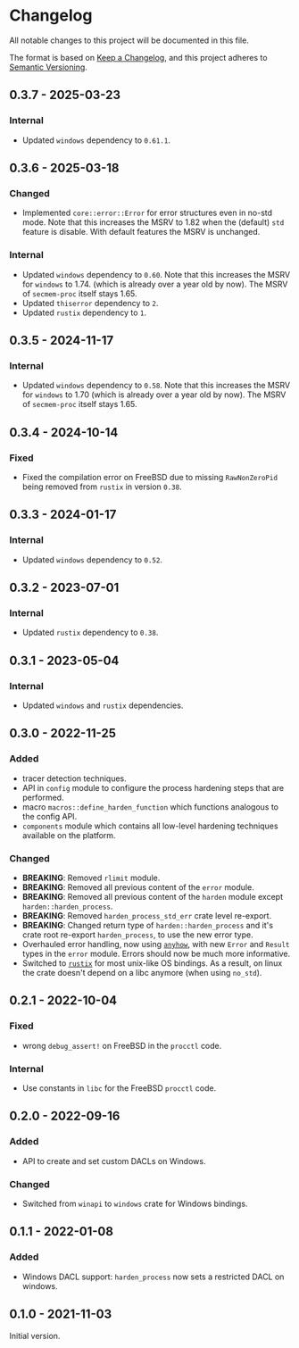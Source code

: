 # Changelog

All notable changes to this project will be documented in this file.

The format is based on [Keep a Changelog](https://keepachangelog.com), and this project adheres to
[Semantic Versioning](https://semver.org/spec/v2.0.0.html).

## 0.3.7 - 2025-03-23
### Internal
- Updated `windows` dependency to `0.61.1`.

## 0.3.6 - 2025-03-18
### Changed
- Implemented `core::error::Error` for error structures even in no-std mode. Note that this
  increases the MSRV to 1.82 when the (default) `std` feature is disable. With default features
  the MSRV is unchanged.

### Internal
- Updated `windows` dependency to `0.60`. Note that this increases the MSRV for `windows` to 1.74.
  (which is already over a year old by now). The MSRV of `secmem-proc` itself stays 1.65.
- Updated `thiserror` dependency to `2`.
- Updated `rustix` dependency to `1`.

## 0.3.5 - 2024-11-17
### Internal
- Updated `windows` dependency to `0.58`. Note that this increases the MSRV for `windows` to 1.70
  (which is already over a year old by now). The MSRV of `secmem-proc` itself stays 1.65.

## 0.3.4 - 2024-10-14
### Fixed
- Fixed the compilation error on FreeBSD due to missing `RawNonZeroPid` being removed from `rustix`
  in version `0.38`.

## 0.3.3 - 2024-01-17
### Internal
- Updated `windows` dependency to `0.52`.

## 0.3.2 - 2023-07-01
### Internal
- Updated `rustix` dependency to `0.38`.

## 0.3.1 - 2023-05-04
### Internal
- Updated `windows` and `rustix` dependencies.

## 0.3.0 - 2022-11-25
### Added
- tracer detection techniques.
- API in `config` module to configure the process hardening steps that are performed.
- macro `macros::define_harden_function` which functions analogous to the config API.
- `components` module which contains all low-level hardening techniques available on the platform.

### Changed
- **BREAKING**: Removed `rlimit` module.
- **BREAKING**: Removed all previous content of the `error` module.
- **BREAKING**: Removed all previous content of the `harden` module except `harden::harden_process`.
- **BREAKING**: Removed `harden_process_std_err` crate level re-export.
- **BREAKING**: Changed return type of `harden::harden_process` and it's crate root re-export
  `harden_process`, to use the new error type.
- Overhauled error handling, now using [`anyhow`](https://crates.io/crates/anyhow), with new `Error`
  and `Result` types in the `error` module. Errors should now be much more informative.
- Switched to [`rustix`](https://crates.io/crates/rustix) for most unix-like OS bindings. As a
  result, on linux the crate doesn't depend on a libc anymore (when using `no_std`).

## 0.2.1 - 2022-10-04
### Fixed
- wrong `debug_assert!` on FreeBSD in the `procctl` code.

### Internal
- Use constants in `libc` for the FreeBSD `procctl` code.

## 0.2.0 - 2022-09-16
### Added
- API to create and set custom DACLs on Windows.

### Changed
- Switched from `winapi` to `windows` crate for Windows bindings.

## 0.1.1 - 2022-01-08
### Added
- Windows DACL support: `harden_process` now sets a restricted DACL on windows.

## 0.1.0 - 2021-11-03
Initial version.
